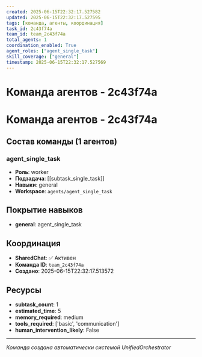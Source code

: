 ```yaml
---
created: 2025-06-15T22:32:17.527582
updated: 2025-06-15T22:32:17.527595
tags: [команда, агенты, координация]
task_id: 2c43f74a
team_id: team_2c43f74a
total_agents: 1
coordination_enabled: True
agent_roles: ["agent_single_task"]
skill_coverage: ["general"]
timestamp: 2025-06-15T22:32:17.527569
---
```


# Команда агентов - 2c43f74a

# Команда агентов - 2c43f74a

## Состав команды (1 агентов)

### agent_single_task

- **Роль**: worker
- **Подзадача**: [[subtask_single_task]]
- **Навыки**: general
- **Workspace**: `agents/agent_single_task`

## Покрытие навыков

- **general**: agent_single_task


## Координация

- **SharedChat**: ✅ Активен
- **Команда ID**: `team_2c43f74a`
- **Создано**: 2025-06-15T22:32:17.513572

## Ресурсы

- **subtask_count**: 1
- **estimated_time**: 5
- **memory_required**: medium
- **tools_required**: ['basic', 'communication']
- **human_intervention_likely**: False


---
*Команда создана автоматически системой UnifiedOrchestrator*
